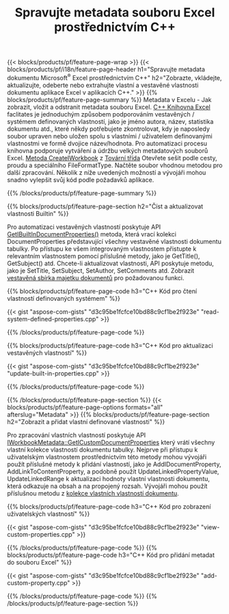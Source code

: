 ﻿---
title: Spravujte metadata souboru Excel prostřednictvím C++
url: /cs/cpp/metadata/
description: Zobrazte, přidejte, upravte, odeberte nebo extrahujte metadata souborů Excel pomocí knihovny C++
---
{{< blocks/products/pf/feature-page-wrap >}}
{{< blocks/products/pf/i18n/feature-page-header h1="Spravujte metadata dokumentu Microsoft<sup>&reg;</sup> Excel prostřednictvím C++" h2="Zobrazte, vkládejte, aktualizujte, odeberte nebo extrahujte vlastní a vestavěné vlastnosti dokumentu aplikace Excel v aplikacích C++." >}}
{{% blocks/products/pf/feature-page-summary %}}
Metadata v Excelu - Jak zobrazit, vložit a odstranit metadata souboru Excel. [C++ Knihovna Excel](/cells/cpp/) faclitates je jednoduchým způsobem podporováním vestavěných / systémem definovaných vlastností, jako je jméno autora, název, statistika dokumentu atd., které někdy potřebujete zkontrolovat, kdy je naposledy soubor upraven nebo uložen spolu s vlastními / uživatelem definovanými vlastnostmi ve formě dvojice název/hodnota. Pro automatizaci procesu knihovna podporuje vytváření a údržbu velkých metadatových souborů Excel. [Metoda CreateIWorkbook](https://apireference.aspose.com/cells/cpp/class/aspose.cells.factory#a93f7282b976d2a001d44198dedaceee8) z [Tovární třída](https://apireference.aspose.com/cells/cpp/class/aspose.cells.factory) Otevřete sešit podle cesty, proudu a speciálního FileFormatType. Načtěte soubor vhodnou metodou pro další zpracování. Několik z níže uvedených možností a vývojáři mohou snadno vylepšit svůj kód podle požadavků aplikace. 
 
{{% /blocks/products/pf/feature-page-summary %}}

{{% blocks/products/pf/feature-page-section h2="Číst a aktualizovat vlastnosti Builtin" %}}

Pro automatizaci vestavěných vlastností poskytuje API [GetIBuiltInDocumentProperties()](https://apireference.aspose.com/cells/cpp/class/aspose.cells.metadata.i_workbook_metadata) metoda, která vrací kolekci DocumentProperties představující všechny vestavěné vlastnosti dokumentu tabulky. Po přístupu ke všem integrovaným vlastnostem přistupte k relevantním vlastnostem pomocí příslušné metody, jako je GetTitle(), GetSubject() atd. Chcete-li aktualizovat vlastnosti, API poskytuje metodu, jako je SetTitle, SetSubject, SetAuthor, SetComments atd. Zobrazit [vestavěná sbírka majetku dokumentů](https://apireference.aspose.com/cells/cpp/class/aspose.cells.properties.i_built_in_document_property_collection) pro požadovanou funkci.

{{% blocks/products/pf/feature-page-code h3="C++ Kód pro čtení vlastností definovaných systémem" %}}

{{< gist "aspose-com-gists" "d3c95be1fcfce10bd88c9cf1be2f923e" "read-system-defined-properties.cpp" >}}

{{% /blocks/products/pf/feature-page-code %}}

{{% blocks/products/pf/feature-page-code h3="C++ Kód pro aktualizaci vestavěných vlastností" %}}

{{< gist "aspose-com-gists" "d3c95be1fcfce10bd88c9cf1be2f923e" "update-built-in-properties.cpp" >}}

{{% /blocks/products/pf/feature-page-code %}}


{{% /blocks/products/pf/feature-page-section %}}
{{< blocks/products/pf/feature-page-options formats="all" afterslug="Metadata" >}}
{{% blocks/products/pf/feature-page-section h2="Zobrazit a přidat vlastní definované vlastnosti" %}}

Pro zpracování vlastních vlastností poskytuje API [IWorkbookMetadata::GetICustomDocumentProperties](https://apireference.aspose.com/cells/cpp/class/aspose.cells.metadata.i_workbook_metadata#a69f0226813ce18c03ebc13b8ca691e79) který vrátí všechny vlastní kolekce vlastností dokumentu tabulky. Nejprve při přístupu k uživatelským vlastnostem prostřednictvím této metody mohou vývojáři použít příslušné metody k přidání vlastností, jako je AddIDocumentProperty, AddLinkToContentProperty, a podobně použít UpdateLinkedPropertyValue, UpdateLinkedRange k aktualizaci hodnoty vlastní vlastnosti dokumentu, která odkazuje na obsah a na propojený rozsah. Vývojáři mohou použít příslušnou metodu z [kolekce vlastních vlastností dokumentu](https://apireference.aspose.com/cells/cpp/class/aspose.cells.properties.i_custom_document_property_collection).

{{% blocks/products/pf/feature-page-code h3="C++ Kód pro zobrazení uživatelských vlastností" %}}

{{< gist "aspose-com-gists" "d3c95be1fcfce10bd88c9cf1be2f923e" "view-custom-properties.cpp" >}}

{{% /blocks/products/pf/feature-page-code %}}
{{% blocks/products/pf/feature-page-code h3="C++ Kód pro přidání metadat do souboru Excel" %}}

{{< gist "aspose-com-gists" "d3c95be1fcfce10bd88c9cf1be2f923e" "add-custom-property.cpp" >}}

{{% /blocks/products/pf/feature-page-code %}}
{{% /blocks/products/pf/feature-page-section %}}